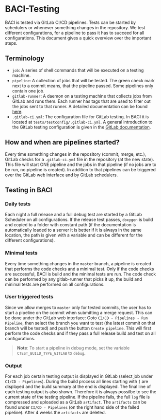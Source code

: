 # BACI-Testing

BACI is tested via GitLab CI/CD pipelines. Tests can be started by schedulers or whenever something changes in the repository. We test different configurations, for a pipeline to pass it has to succeed for all configurations. This document gives a quick overview over the important steps.

## Terminology

- `job`: A series of shell commands that will be executed on a testing machine.
- `pipeline`: A collection of jobs that will be tested. The green check mark next to a commit means, that the pipeline passed. Some pipelines only contain one job.
- `gitlab-runner`: A daemon on a testing machine that collects jobs from GitLab and runs them. Each runner has tags that are used to filter out the jobs sent to that runner. A detailed documentation can be found [here](https://docs.gitlab.com/runner/configuration/advanced-configuration.html).
- `.gitlab-ci.yml`: The configuration file for GitLab testing. In BACI it is located at `tests/testconfig/.gitlab-ci.yml`. A general introduction to the GitLab testing configuration is given in the [GitLab documentation](https://docs.gitlab.com/ee/ci/yaml/).

## How and when are pipelines started?

Every time something changes in the repository (commit, merge, etc.), GitLab checks for a `.gitlab-ci.yml` file in the repository (at the new state). This file will start ONE pipeline and the jobs in that pipeline (if no jobs are to be run, no pipeline is created). In addition to that pipelines can be triggered over the GitLab web interface and by GitLab schedulers.

## Testing in BACI

### Daily tests

Each night a full release and a full debug test are started by a GitLab Scheduler on all configurations. If the release test passes, `doxygen` is build and copied to a folder with constant path (if the documentation is automatically loaded to a server it is better if it is always in the same location, the path is given with a variable and can be different for the different configurations).

### Minimal tests

Every time something changes in the `master` branch, a pipeline is created that performs the code checks and a minimal test. Only if the code checks are successful, BACI is build and the minimal tests are run. The code check can be performed by any gitlab-runner that picks it up, the build and minimal tests are performed on all configurations.

### User triggered tests

Since we allow merges to `master` only for tested commits, the user has to start a pipeline on the commit when submitting a merge request. This can be done under the GitLab web interface: Goto `CI/CD - Pipelines - Run Pipeline`, then select the branch you want to test (the latest commit on that branch will be tested) and push the button `Create pipeline`. This will first perform the code checks and if they pass a full release build and test on all configurations.

> **Note**: To start a pipeline in debug mode, set the variable `CTEST_BUILD_TYPE_GITLAB` to `debug`.

### Output

For each job certain testing output is displayed in GitLab (select job under `CI/CD - Pipelines`).
During the build process all lines starting with `[` are displayed and the build summary at the end is displayed.
The final line of each testing output is also shown.
Therefore it is always possilbe to see the current state of the testing pipeline.
If the pipeline fails, the full `log` file is compressed and uploaded as a GitLab `artifact`.
The `artifacts` can be found under `CI/CD - Pipelines` (on the right hand side of the failed pipeline).
After 4 weeks the `artifacts` are deleted.
